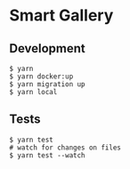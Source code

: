 # Smart Gallery

## Development

```
$ yarn
$ yarn docker:up
$ yarn migration up
$ yarn local
```

## Tests

```
$ yarn test
# watch for changes on files
$ yarn test --watch
```
